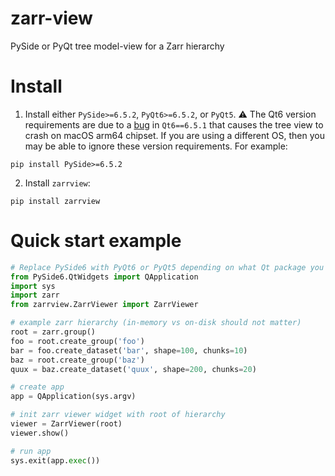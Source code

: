 # zarr-view
PySide or PyQt tree model-view for a Zarr hierarchy

# Install
1. Install either `PySide>=6.5.2`, `PyQt6>=6.5.2`, or `PyQt5`. :warning: The Qt6 version requirements are due to a [bug](https://bugreports.qt.io/browse/QTBUG-115136) in `Qt6==6.5.1` that causes the tree view to crash on macOS arm64 chipset. If you are using a different OS, then you may be able to ignore these version requirements. For example:
```
pip install PySide>=6.5.2
```
2. Install `zarrview`:
```
pip install zarrview
```

# Quick start example
```python
# Replace PySide6 with PyQt6 or PyQt5 depending on what Qt package you installed.
from PySide6.QtWidgets import QApplication
import sys
import zarr
from zarrview.ZarrViewer import ZarrViewer

# example zarr hierarchy (in-memory vs on-disk should not matter)
root = zarr.group()
foo = root.create_group('foo')
bar = foo.create_dataset('bar', shape=100, chunks=10)
baz = root.create_group('baz')
quux = baz.create_dataset('quux', shape=200, chunks=20)

# create app
app = QApplication(sys.argv)

# init zarr viewer widget with root of hierarchy
viewer = ZarrViewer(root)
viewer.show()

# run app
sys.exit(app.exec())
```
